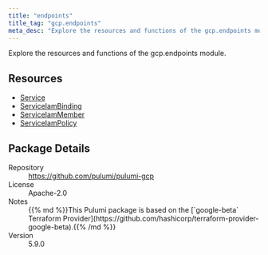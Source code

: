 ```yaml
---
title: "endpoints"
title_tag: "gcp.endpoints"
meta_desc: "Explore the resources and functions of the gcp.endpoints module."
---
```


<!-- WARNING: this file was generated by Pulumi Docs Generator. -->
<!-- Do not edit by hand unless you're certain you know what you are doing! -->

Explore the resources and functions of the gcp.endpoints module.

<h2 id="resources">Resources</h2>
<ul class="api">
    <li><a href="service" title="Service"><span class="symbol resource"></span>Service</a></li>
    <li><a href="serviceiambinding" title="ServiceIamBinding"><span class="symbol resource"></span>ServiceIamBinding</a></li>
    <li><a href="serviceiammember" title="ServiceIamMember"><span class="symbol resource"></span>ServiceIamMember</a></li>
    <li><a href="serviceiampolicy" title="ServiceIamPolicy"><span class="symbol resource"></span>ServiceIamPolicy</a></li>
</ul>

<h2 id="package-details">Package Details</h2>
<dl class="package-details">
	<dt>Repository</dt>
	<dd><a href="https://github.com/pulumi/pulumi-gcp">https://github.com/pulumi/pulumi-gcp</a></dd>
	<dt>License</dt>
	<dd>Apache-2.0</dd>
	<dt>Notes</dt>
	<dd>{{% md %}}This Pulumi package is based on the [`google-beta` Terraform Provider](https://github.com/hashicorp/terraform-provider-google-beta).{{% /md %}}</dd>
	<dt>Version</dt>
	<dd>5.9.0</dd>
</dl>

